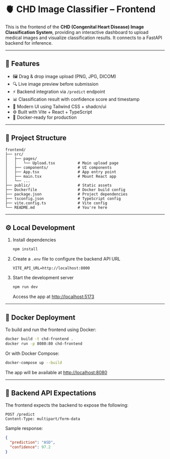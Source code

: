 # 🫀 CHD Image Classifier – Frontend

This is the frontend of the **CHD (Congenital Heart Disease) Image Classification System**, providing an interactive dashboard to upload medical images and visualize classification results. It connects to a FastAPI backend for inference.

---

## 🚀 Features

- 🖼️ Drag & drop image upload (PNG, JPG, DICOM)
- 🔍 Live image preview before submission
- ⚡ Backend integration via `/predict` endpoint
- 📊 Classification result with confidence score and timestamp
- 🎨 Modern UI using Tailwind CSS + shadcn/ui
- ⚙️ Built with Vite + React + TypeScript
- 🐳 Docker-ready for production

---

## 📂 Project Structure

```
frontend/
├── src/
│   ├── pages/
│   │   └── Upload.tsx          # Main upload page
│   ├── components/             # UI components
│   ├── App.tsx                 # App entry point
│   ├── main.tsx                # Mount React app
│   └── ...
├── public/                     # Static assets
├── Dockerfile                  # Docker build config
├── package.json                # Project dependencies
├── tsconfig.json               # TypeScript config
├── vite.config.ts              # Vite config
└── README.md                   # You're here
```

---

## ⚙️ Local Development

1. Install dependencies

   ```bash
   npm install
   ```

2. Create a `.env` file to configure the backend API URL

   ```env
   VITE_API_URL=http://localhost:8000
   ```

3. Start the development server

   ```bash
   npm run dev
   ```

   Access the app at [http://localhost:5173](http://localhost:5173)

---

## 🐳 Docker Deployment

To build and run the frontend using Docker:

```bash
docker build -t chd-frontend .
docker run -p 8080:80 chd-frontend
```

Or with Docker Compose:

```bash
docker-compose up --build
```

The app will be available at [http://localhost:8080](http://localhost:8080)

---

## 🔌 Backend API Expectations

The frontend expects the backend to expose the following:

```
POST /predict
Content-Type: multipart/form-data
```

Sample response:

```json
{
  "prediction": "ASD",
  "confidence": 97.2
}
```